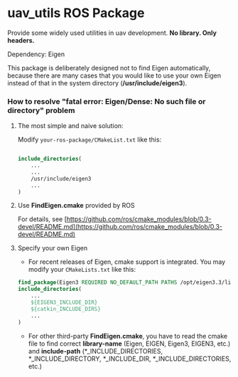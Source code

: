 # uav_utils ROS Package

Provide some widely used utilities in uav development. **No library. Only headers.**

Dependency: Eigen

This package is deliberately designed not to find Eigen automatically, because there are many cases that you would like to use your own Eigen instead of that in the system directory (**/usr/include/eigen3**).

### How to resolve "fatal error: Eigen/Dense: No such file or directory" problem

1. The most simple and naive solution:

	Modify `your-ros-package/CMakeList.txt` like this:
	
	```cmake

	include_directories(
		...
		...
		/usr/include/eigen3
		...
	)
	```

2. Use **FindEigen.cmake** provided by ROS
	
	For details, see [https://github.com/ros/cmake_modules/blob/0.3-devel/README.md](https://github.com/ros/cmake_modules/blob/0.3-devel/README.md)

3. Specify your own Eigen
	
	* For recent releases of Eigen, cmake support is integrated. You may modify your `CMakeLists.txt` like this:

	``` cmake
	find_package(Eigen3 REQUIRED NO_DEFAULT_PATH PATHS /opt/eigen3.3/lib/x86_64-linux-gnu/cmake)
	include_directories(
  		...
  		${EIGEN3_INCLUDE_DIR}
  		${catkin_INCLUDE_DIRS}
  		...
	)

	```

	* For other third-party **FindEigen.cmake**, you have to read the cmake file to find correct **library-name** (Eigen, EIGEN, Eigen3, EIGEN3, etc.) and **include-path** (*_INCLUDE_DIRECTORIES, *_INCLUDE_DIRECTORY, *_INCLUDE_DIR, *_INCLUDE_DIRECTORIES, etc.)
